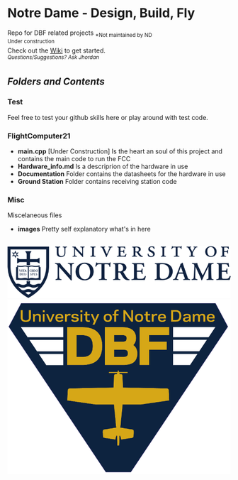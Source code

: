 # Notre Dame - Design, Build, Fly
Repo for DBF related projects  <sub>*Not maintained by ND </sub>  
<sup>Under construction</sup>  
Check out the [Wiki](https://github.com/jdnbaque/ND_DBF/wiki) to get started.  
<sup>*Questions/Suggestions? Ask Jhordan*</sup>

## ***Folders and Contents***
### Test
Feel free to test your github skills here or play around with test code.

### FlightComputer21
- **main.cpp** [Under Construction] Is the heart an soul of this project and contains the main code to run the FCC 
- **Hardware_info.md** Is a descriprion of the hardware in use
- **Documentation** Folder contains the datasheets for the hardware in use
- **Ground Station** Folder contains receiving station code

### Misc
Miscelaneous files
- **images** Pretty self explanatory what's in here

## 

![ND logo](/Misc/images/ND_mark_blueM.png) ![ND DBF Logo](/Misc/images/DBF_TriBlue.png)


